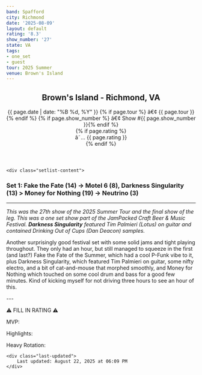 ```yaml
---
band: Spafford
city: Richmond
date: '2025-08-09'
layout: default
rating: '8.3'
show_number: '27'
state: VA
tags:
- one_set
- guest
tour: 2025 Summer
venue: Brown's Island
---
```


<article class="show-card">
    <header class="show-header">
        <h1>Brown's Island - Richmond, VA</h1>
        <div class="show-meta">
            {{ page.date | date: "%B %d, %Y" }}
            {% if page.tour %} â€¢ {{ page.tour }}{% endif %}
            {% if page.show_number %} â€¢ Show #{{ page.show_number }}{% endif %}
        </div>
        {% if page.rating %}
        <div class="show-rating">â˜… {{ page.rating }}</div>
        {% endif %}
    </header>
    
    <div class="setlist-content">
<h3 class="setlist-header"><strong>Set 1:</strong>  <span class="jam-entry jam-tooltip jam-link" data-tooltip="<strong>Timing:</strong> 14:04<br><strong>Notes:</strong> Settles on anticipated funk before building to an early 2000s Electro close." data-url="/jam-chart/?filter=Fake the Fate">Fake the Fate</span> (14) -> Motel 6 (8), <span class="jam-entry jam-tooltip jam-link" data-tooltip="<strong>Timing:</strong> 13:13<br><strong>Notes:</strong> Features Tim Palmieri on guitar and starts with some synthpop, turns electronic, and swirls into sharper cat-and-mouse between Brian and Tim. Clean slide into the ending. 
" data-url="/jam-chart/?filter=Darkness Singularity">Darkness Singularity</span> (13) > <span class="jam-entry jam-tooltip jam-link" data-tooltip="<strong>Timing:</strong> 19:24<br><strong>Notes:</strong> Unreal Tournament 1999 x Rainbow Road x Star Wars Episode I Racer. (Colorful drum and bass turns jazzy, shifts to funkier space, and exits with power -&gt; Neutrino.)" data-url="/jam-chart/?filter=Money for Nothing">Money for Nothing</span> (19) -> Neutrino (3)</h3>
<hr class="section-divider">
<p class="show-notes"><em>This was the 27th show of the 2025 Summer Tour and the final show of the leg. This was a one set show part of the JamPacked Craft Beer & Music Festival. <strong>Darkness Singularity</strong> featured Tim Palmieri (Lotus) on guitar and contained Drinking Out of Cups (Dan Deacon) samples.</em></p>
<p class="review-text">Another surprisingly good festival set with some solid jams and tight playing throughout. They only had an hour, but still managed to squeeze in the first (and last?) Fake the Fate of the Summer, which had a cool P-Funk vibe to it, plus Darkness Singularity, which featured Tim Palmieri on guitar, some nifty electro, and a bit of cat-and-mouse that morphed smoothly, and Money for Nothing which touched on some cool drum and bass for a good few minutes. Kind of kicking myself for not driving three hours to see an hour of this.</p>
<p class="review-text">---</p>
<p class="review-text">⚠️ FILL IN RATING ⚠️</p>
<p class="review-text">MVP:</p>
<p class="review-text">Highlights:</p>
<p class="review-text">Heavy Rotation:</p>
    </div>
    
    <div class="last-updated">
        Last updated: August 22, 2025 at 06:09 PM
    </div>
</article>